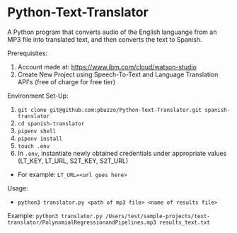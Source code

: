 # Python-Text-Translator
A Python program that converts audio of the English languange from an MP3 file into translated text, and then converts the text to Spanish.

Prerequisites:

1. Account made at: https://www.ibm.com/cloud/watson-studio
2. Create New Project using Speech-To-Text and Language Translation API's (free of charge for free tier)


Environment Set-Up:

1. `git clone git@github.com:pbuzzo/Python-Text-Translator.git spanish-translator`
2. `cd spanish-translator`
3. `pipenv shell`
4. `pipenv install`
5. `touch .env`
6. In `.env`, instantiate newly obtained credentials under appropriate values (LT_KEY, LT_URL, S2T_KEY, S2T_URL)
- For example: `LT_URL=<url goes here>`



Usage:

- `python3 translator.py <path of mp3 file> <name of results file>`


Example: `python3 translator.py /Users/test/sample-projects/text-translator/PolynomialRegressionandPipelines.mp3 results_text.txt`
